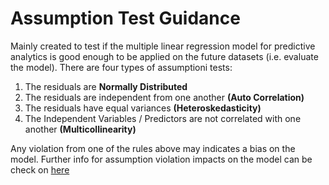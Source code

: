 # Assumption Test Guidance

Mainly created to test if the multiple linear regression model for predictive analytics is good enough to be applied on the future datasets (i.e. evaluate the model). There are four types of assumptioni tests:
  1. The residuals are <b>Normally Distributed</b>
  2. The residuals are independent from one another <b>(Auto Correlation)</b>
  3. The residuals have equal variances <b>(Heteroskedasticity)</b>
  4. The Independent Variables / Predictors are not correlated with one another <b>(Multicollinearity)</b>
  
Any violation from one of the rules above may indicates a bias on the model. Further info for assumption violation impacts on the model can be check on [here](https://online.stat.psu.edu/stat462/node/145/)


